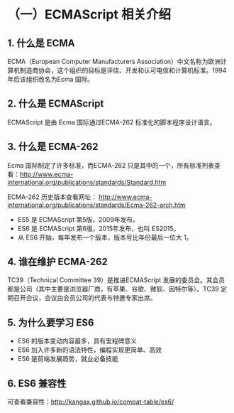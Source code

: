 # （一）ECMAScript 相关介绍

## 1. 什么是 ECMA

ECMA（European Computer Manufacturers Association）中文名称为欧洲计算机制造商协会，这个组织的目标是评估、开发和认可电信和计算机标准。1994 年后该组织改名为Ecma 国际。

## 2. 什么是 ECMAScript

ECMAScript 是由 Ecma 国际通过ECMA-262 标准化的脚本程序设计语言。

## 3. 什么是 ECMA-262

Ecma 国际制定了许多标准，而ECMA-262 只是其中的一个，所有标准列表查看：http://www.ecma-international.org/publications/standards/Standard.htm

ECMA-262 历史版本查看网址：
http://www.ecma-international.org/publications/standards/Ecma-262-arch.htm

- ES5 是 ECMAScript 第5版，2009年发布。
- ES6 是 ECMAScript 第6版，2015年发布，也叫 ES2015。
- 从 ES6 开始，每年发布一个版本，版本号比年份最后一位大 1。

## 4. 谁在维护 ECMA-262

TC39（Technical Committee 39）是推进ECMAScript 发展的委员会。其会员都是公司（其中主要是浏览器厂商，有苹果、谷歌、微软、因特尔等）。TC39 定期召开会议，会议由会员公司的代表与特邀专家出席。

## 5. 为什么要学习 ES6

- ES6 的版本变动内容最多，具有里程碑意义
- ES6 加入许多新的语法特性，编程实现更简单、高效
- ES6 是前端发展趋势，就业必备技能

## 6. ES6 兼容性

可查看兼容性：http://kangax.github.io/compat-table/es6/ 

